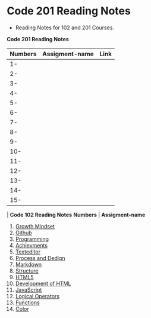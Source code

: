 # Code 201 Reading Notes

* Reading Notes for 102 and 201 Courses.

**Code 201 Reading Notes**

**Numbers** | **Assigment-name** | **Link**  
------- | -------- | --------
1- |  |   
2- |  |   
3- |  |   
4- |  |   
5- |  |   
6- |  |   
7- |  |   
8- |  |   
9- |  |   
10- |  |  
11- |  |  
12-  |  |  
13-  |  |  
14-  |  |  
15-  |  |  


| **Code 102 Reading Notes**
**Numbers** | **Assigment-name**
1.  [Growth Mindset](https://suhaibyounis.github.io/reading-notes/growth-mindset)
2.  [Github](https://suhaibyounis.github.io/reading-notes/git)
3.  [Programming](https://suhaibyounis.github.io/reading-notes/programming)
4.  [Achievments](https://suhaibyounis.github.io/reading-notes/achievments)
5.  [Texteditor](https://suhaibyounis.github.io/reading-notes/texteditor)
6.  [Process and Dedign](https://suhaibyounis.github.io/reading-notes/process-and-design)
7.  [Markdown](https://suhaibyounis.github.io/reading-notes/markdown)
8.  [Structure](https://suhaibyounis.github.io/reading-notes/structure)
9.  [HTML5](https://suhaibyounis.github.io/reading-notes/html5)
10.  [Development of HTML](https://suhaibyounis.github.io/reading-notes/development-of-html)
11.  [JavaScript](https://suhaibyounis.github.io/reading-notes/JavaScript-jQuery)
12.  [Logical Operators](https://suhaibyounis.github.io/reading-notes/comparison-operators)
13.  [Functions](https://suhaibyounis.github.io/reading-notes/function)
14.  [Color](https://suhaibyounis.github.io/reading-notes/color)